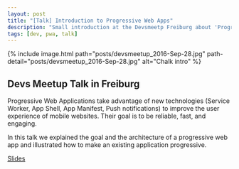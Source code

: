 ```yaml
---
layout: post
title: "[Talk] Introduction to Progressive Web Apps"
description: "Small introduction at the Devsmeetp Freiburg about 'Progressive Web Applications'"
tags: [dev, pwa, talk]
---
```


{% include image.html path="posts/devsmeetup_2016-Sep-28.jpg" path-detail="posts/devsmeetup_2016-Sep-28.jpg" alt="Chalk intro" %}

## Devs Meetup Talk in Freiburg

Progressive Web Applications take advantage of new technologies (Service Worker, App Shell, App Manifest, Push notifications) to improve the user experience of mobile websites. Their goal is to be reliable, fast, and engaging.

In this talk we explained the goal and the architecture of a progressive web app and illustrated how to make an existing application progressive.

[Slides](https://asn.ninja/devsmeetup-intro-pwa)

